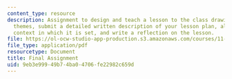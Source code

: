 ```yaml
---
content_type: resource
description: Assignment to design and teach a lesson to the class drawing upon class
  themes, submit a detailed written description of your lesson plan, along with the
  context in which it is set, and write a reflection on the lesson.
file: https://ol-ocw-studio-app-production.s3.amazonaws.com/courses/11-125-introduction-to-education-understanding-and-evaluating-education-spring-2009/9eb3e99949b74ba04706fe22982c659d_MIT11_125s09_assn_Final_Assignment05.pdf
file_type: application/pdf
resourcetype: Document
title: Final Assignment
uid: 9eb3e999-49b7-4ba0-4706-fe22982c659d
---
```

